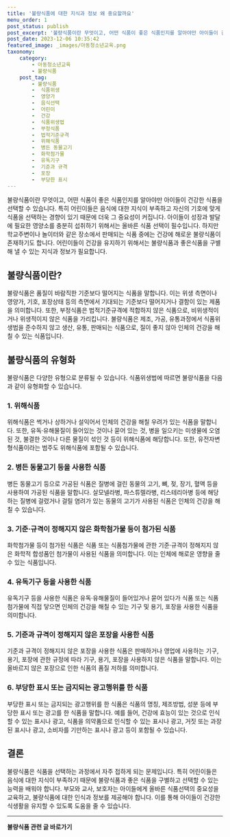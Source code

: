 ```yaml
---
title: '불량식품에 대한 지식과 정보 왜 중요할까요'
menu_order: 1
post_status: publish
post_excerpt: '불량식품이란 무엇이고, 어떤 식품이 좋은 식품인지를 알아야만 아이들이 건강한 식품을 선택할 수 있습니다. 특히 어린이들은 음식에 대한 지식이 부족하고 자신의 기호에 맞게 식품을 선택하는 경향이 있기 때문에 더욱 그 중요성이 커집니다. 아이들이 성장과 발달에 필요한 영양소를 충분히 섭취하기 위해서는 올바른 식품 선택이 필수입니다. 하지만 학교주변이나 놀이터와 같은 장소에서 판매되는 식품 중에는 건강에 해로운 불량식품이 존재하기도 합니다. 어린이들이 건강을 유지하기 위해서는 불량식품과 좋은식품을 구별해 낼 수 있는 지식과 정보가 필요합니다.'
post_date: 2023-12-06 10:35:42
featured_image: _images/아동청소년교육.png
taxonomy:
    category:
        - 아동청소년교육
        - 불량식품
    post_tag:
        - 불량식품
        -  식품위생
        -  영양가
        -  음식선택
        -  어린이
        -  건강
        -  식품위생법
        -  부정식품
        -  법적기준규격
        -  위해식품
        -  병든 동물고기
        -  화학첨가물
        -  유독기구
        -  기준과 규격
        -  포장
        -  부당한 표시
---
```



불량식품이란 무엇이고, 어떤 식품이 좋은 식품인지를 알아야만 아이들이 건강한 식품을 선택할 수 있습니다. 특히 어린이들은 음식에 대한 지식이 부족하고 자신의 기호에 맞게 식품을 선택하는 경향이 있기 때문에 더욱 그 중요성이 커집니다. 아이들이 성장과 발달에 필요한 영양소를 충분히 섭취하기 위해서는 올바른 식품 선택이 필수입니다. 하지만 학교주변이나 놀이터와 같은 장소에서 판매되는 식품 중에는 건강에 해로운 불량식품이 존재하기도 합니다. 어린이들이 건강을 유지하기 위해서는 불량식품과 좋은식품을 구별해 낼 수 있는 지식과 정보가 필요합니다.

## 불량식품이란?

불량식품은 품질이 바람직한 기준보다 떨어지는 식품을 말합니다. 이는 위생 측면이나 영양가, 기호, 포장상태 등의 측면에서 기대되는 기준보다 떨어지거나 결함이 있는 제품을 의미합니다. 또한, 부정식품은 법적기준규격에 적합하지 않은 식품으로, 비위생적이거나 위생적이지 않은 식품을 가리킵니다. 불량식품은 제조, 가공, 유통과정에서 식품위생법을 준수하지 않고 생산, 유통, 판매되는 식품으로, 질이 좋지 않아 인체의 건강을 해칠 수 있는 식품입니다.

## 불량식품의 유형화

불량식품은 다양한 유형으로 분류될 수 있습니다. 식품위생법에 따르면 불량식품을 다음과 같이 유형화할 수 있습니다.

### 1. 위해식품

위해식품은 썩거나 상하거나 설익어서 인체의 건강을 해칠 우려가 있는 식품을 말합니다. 또한, 유독·유해물질이 들어있는 것이나 묻어 있는 것, 병을 일으키는 미생물에 오염된 것, 불결한 것이나 다른 물질이 섞인 것 등이 위해식품에 해당합니다. 또한, 유전자변형식품이라는 범주도 위해식품에 포함될 수 있습니다.

### 2. 병든 동물고기 등을 사용한 식품

병든 동물고기 등으로 가공된 식품은 질병에 걸린 동물의 고기, 뼈, 젖, 장기, 혈액 등을 사용하여 가공된 식품을 말합니다. 살모넬라병, 파스튜렐라병, 리스테리아병 등에 해당하는 질병에 걸렸거나 걸릴 염려가 있는 동물의 고기가 사용된 식품은 인체의 건강을 해칠 수 있습니다.

### 3. 기준·규격이 정해지지 않은 화학첨가물 등이 첨가된 식품

화학첨가물 등이 첨가된 식품은 식품 또는 식품첨가물에 관한 기준·규격이 정해지지 않은 화학적 합성품인 첨가물이 사용된 식품을 의미합니다. 이는 인체에 해로운 영향을 줄 수 있는 식품입니다.

### 4. 유독기구 등을 사용한 식품

유독기구 등을 사용한 식품은 유독·유해물질이 들어있거나 묻어 있다가 식품 또는 식품첨가물에 직접 닿으면 인체의 건강을 해칠 수 있는 기구 및 용기, 포장을 사용한 식품을 의미합니다.

### 5. 기준과 규격이 정해지지 않은 포장을 사용한 식품

기준과 규격이 정해지지 않은 포장을 사용한 식품은 판매하거나 영업에 사용하는 기구, 용기, 포장에 관한 규정에 따라 기구, 용기, 포장을 사용하지 않은 식품을 말합니다. 이는 올바르지 않은 포장으로 인한 식품의 품질 저하를 의미합니다.

### 6. 부당한 표시 또는 금지되는 광고행위를 한 식품

부당한 표시 또는 금지되는 광고행위를 한 식품은 식품의 명칭, 제조방법, 성분 등에 부당한 표시 또는 광고를 한 식품을 말합니다. 예를 들어, 건강에 효능이 있는 것으로 인식할 수 있는 표시나 광고, 식품을 의약품으로 인식할 수 있는 표시나 광고, 거짓 또는 과장된 표시나 광고, 소비자를 기만하는 표시나 광고 등이 포함될 수 있습니다.

## 결론

불량식품은 식품을 선택하는 과정에서 자주 접하게 되는 문제입니다. 특히 어린이들은 음식에 대한 지식이 부족하기 때문에 불량식품과 좋은 식품을 구별하고 선택할 수 있는 능력을 배워야 합니다. 부모와 교사, 보호자는 아이들에게 올바른 식품선택의 중요성을 교육하고, 불량식품에 대한 인식과 정보를 제공해야 합니다. 이를 통해 아이들이 건강한 식생활을 유지할 수 있도록 도움을 줄 수 있습니다.
<!-- wp:separator -->
<hr class="wp-block-separator has-alpha-channel-opacity"/>
<!-- /wp:separator -->

<!-- wp:group {"backgroundColor":"base","layout":{"type":"constrained"}} -->
<div class="wp-block-group has-base-background-color has-background"><!-- wp:paragraph {"align":"center","fontSize":"medium"} -->
<p class="has-text-align-center has-large-font-size"><strong>불량식품 관련 글 바로가기</strong></p>
<!-- /wp:paragraph -->


<!-- wp:latest-posts
{"categories":[{"id":31950,"count":19,"description":"","link":"https://uknowlaw.com/category/%eb%b6%88%eb%9f%89%ec%8b%9d%ed%92%88/","name":"불량식품","slug":"불량식품","taxonomy":"category","parent":0,"meta":[],"_links":{"self":[{"href":"https://uknowlaw.com/wp-json/wp/v2/categories/31950"}],"collection":[{"href":"https://uknowlaw.com/wp-json/wp/v2/categories"}],"about":[{"href":"https://uknowlaw.com/wp-json/wp/v2/taxonomies/category"}],"wp:post_type":[{"href":"https://uknowlaw.com/wp-json/wp/v2/posts?categories=31950"}],"curies":[{"name":"wp","href":"https://api.w.org/{rel}","templated":true}]}}],"postsToShow":100,"excerptLength":28,"postLayout":"grid","columns":2,"featuredImageAlign":"left","featuredImageSizeSlug":"large","fontSize":"small"} /--></div>
<!-- /wp:group -->